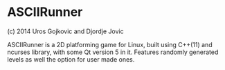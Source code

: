 ASCIIRunner
===========
(c) 2014 Uros Gojkovic and Djordje Jovic

ASCIIRunner is a 2D platforming game for Linux, built using C++(11) and ncurses library, with some Qt version 5 in it.
Features randomly generated levels as well the option for user made ones.
